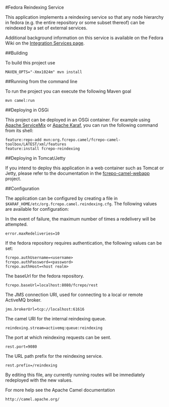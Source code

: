 #Fedora Reindexing Service

This application implements a reindexing service so that
any node hierarchy in fedora (e.g. the entire repository
or some subset thereof) can be reindexed by a set of external
services.

Additional background information on this service is available on the Fedora Wiki on the
[Integration Services page](https://wiki.duraspace.org/display/FEDORA4x/Integration+Services).

##Building

To build this project use

    MAVEN_OPTS="-Xmx1024m" mvn install

##Running from the command line

To run the project you can execute the following Maven goal

    mvn camel:run

##Deploying in OSGi

This project can be deployed in an OSGi container. For example using
[Apache ServiceMix](http://servicemix.apache.org/) or 
[Apache Karaf](http://karaf.apache.org), you can run the following
command from its shell:

    feature:repo-add mvn:org.fcrepo.camel/fcrepo-camel-toolbox/LATEST/xml/features
    feature:install fcrepo-reindexing

##Deploying in Tomcat/Jetty

If you intend to deploy this application in a web container such as Tomcat or Jetty,
please refer to the documentation in the
[fcrepo-camel-webapp](https://github.com/fcrepo4-exts/fcrepo-camel-toolbox/tree/master/fcrepo-camel-webapp)
project.

##Configuration

The application can be configured by creating a file in
`$KARAF_HOME/etc/org.fcrepo.camel.reindexing.cfg`. The following
values are available for configuration:

In the event of failure, the maximum number of times a redelivery will be attempted.

    error.maxRedeliveries=10

If the fedora repository requires authentication, the following values
can be set:

    fcrepo.authUsername=<username>
    fcrepo.authPassword=<password>
    fcrepo.authHost=<host realm>

The baseUrl for the fedora repository.

    fcrepo.baseUrl=localhost:8080/fcrepo/rest

The JMS connection URI, used for connecting to a local or remote ActiveMQ broker.

    jms.brokerUrl=tcp://localhost:61616

The camel URI for the internal reindexing queue.

    reindexing.stream=activemq:queue:reindexing

The port at which reindexing requests can be sent.

    rest.port=9080

The URL path prefix for the reindexing service.

    rest.prefix=/reindexing

By editing this file, any currently running routes will be immediately redeployed
with the new values.

For more help see the Apache Camel documentation

    http://camel.apache.org/

